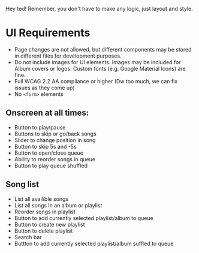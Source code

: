 Hey ted!
Remember, you don't have to make any logic, just layout and style.
# UI Requirements
- Page changes are not allowed, but different components may be stored in different files for development purposes.
- Do not include images for UI elements. Images may be included for Album covers or logos. Custom fonts (e.g. Google Material Icons) are fine.
- Full WCAG 2.2 AA compliance or higher (Dw too much, we can fix issues as they come up)
- No ```<form>``` elements
## Onscreen at all times:
- Button to play/pause
- Buttons to skip or go/back songs
- Slider to change position in song
- Button to skip 5s and -5s
- Button to open/close queue
- Ability to reorder songs in queue 
- Button to play queue shuffled
## Song list
- List all availible songs
- List all songs in an album or playlist
- Reorder songs in playlist
- Button to add currently selected playlist/album to queue 
- Button to create new playlist
- Button to delete playlist
- Search bar
- Buttton to add currently selected playlist/album suffled to queue
